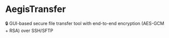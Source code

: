 # AegisTransfer
🔒 GUI-based secure file transfer tool with end-to-end encryption (AES-GCM + RSA) over SSH/SFTP
